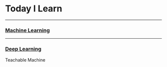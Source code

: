 Today I Learn
===============

---

### [Machine Learning](https://github.com/JAEHYUN6/ML-DL/tree/main/Machine-Learning#머신러닝-ml)

---

### [Deep Learning](https://github.com/JAEHYUN6/ML-DL/tree/main/Deep-Learning#deep-learning)


Teachable Machine
